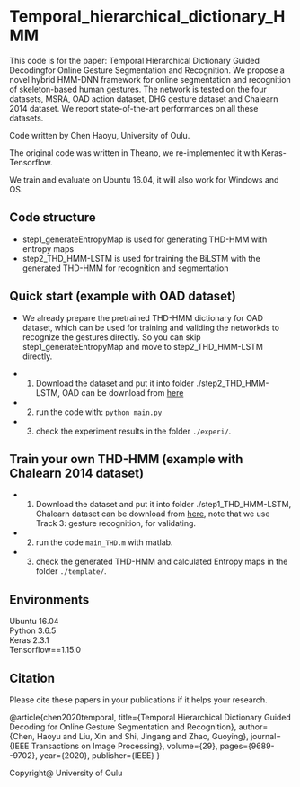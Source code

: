 # Temporal_hierarchical_dictionary_HMM
This code is for the paper: Temporal Hierarchical Dictionary Guided Decodingfor Online Gesture Segmentation and Recognition. We propose a novel hybrid HMM-DNN framework for online segmentation and recognition of skeleton-based human gestures. The network is tested on the four datasets, MSRA, OAD action dataset, DHG gesture dataset and Chalearn 2014 dataset. We report state-of-the-art performances on all these datasets.

Code written by Chen Haoyu, University of Oulu.

The original code was written in Theano, we re-implemented it with Keras-Tensorflow.

We train and evaluate on Ubuntu 16.04, it will also work for Windows and OS.

## Code structure
* step1_generateEntropyMap is used for generating THD-HMM with entropy maps
* step2_THD_HMM-LSTM is used for training the BiLSTM with the generated THD-HMM for recognition and segmentation

## Quick start (example with OAD dataset)
* We already prepare the pretrained THD-HMM dictionary for OAD dataset, which can be used for training and validing the networkds to recognize the gestures directly. So you can skip step1_generateEntropyMap and move to step2_THD_HMM-LSTM directly.

* 1. Download the dataset and put it into folder ./step2_THD_HMM-LSTM, OAD can be download from [here](http://www.icst.pku.edu.cn/struct/Projects/OAD.html)

* 2. run the code with:
 `python main.py`
 
* 3. check the experiment results in the folder `./experi/`.

## Train your own THD-HMM (example with Chalearn 2014 dataset)

* 1. Download the dataset and put it into folder ./step1_THD_HMM-LSTM, Chalearn dataset can be download from [here](http://sunai.uoc.edu/chalearnLAP/), note that we use Track 3: gesture recognition, for validating. 

* 2. run the code `main_THD.m` with matlab.

* 3. check the generated THD-HMM and calculated Entropy maps in the folder `./template/`.

## Environments
Ubuntu 16.04 <br>
Python 3.6.5 <br>
Keras 2.3.1  <br>
Tensorflow==1.15.0 <br>


## Citation
Please cite these papers in your publications if it helps your research. 

@article{chen2020temporal,
  title={Temporal Hierarchical Dictionary Guided Decoding for Online Gesture Segmentation and Recognition},
  author={Chen, Haoyu and Liu, Xin and Shi, Jingang and Zhao, Guoying},
  journal={IEEE Transactions on Image Processing},
  volume={29},
  pages={9689--9702},
  year={2020},
  publisher={IEEE}
}

Copyright@  University of Oulu
